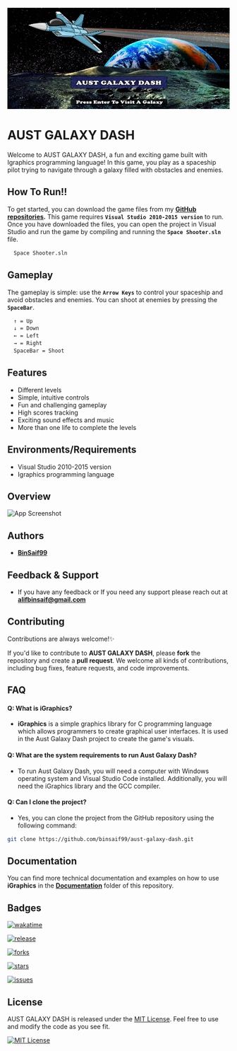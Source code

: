 
![Logo](https://github.com/BinSaif99/AUST-GALAXY-DASH/blob/main/screenshot/logo.png)


# AUST GALAXY DASH

Welcome to AUST GALAXY DASH, a fun and exciting game built with Igraphics programming language! In this game, you play as a spaceship pilot trying to navigate through a galaxy filled with obstacles and enemies.
## How To Run!!

To get started, you can download the game files from my **[GitHub repositories](https://github.com/BinSaif99?tab=repositories).** This game requires **`Visual Studio 2010-2015 version`** to run. Once you have downloaded the files, you can open the project in Visual Studio and run the game by compiling and running the **`Space Shooter.sln`** file.

```bash
  Space Shooter.sln
```


## Gameplay

The gameplay is simple: use the **`Arrow Keys`** to control your spaceship and avoid obstacles and enemies. You can shoot at enemies by pressing the **`SpaceBar`**. 

```bash
  ↑ = Up
  ↓ = Down
  ← = Left
  → = Right
  SpaceBar = Shoot
```
    
## Features

- Different levels
- Simple, intuitive controls
- Fun and challenging gameplay
- High scores tracking
- Exciting sound effects and music
- More than one life to complete the levels


## Environments/Requirements

- Visual Studio 2010-2015 version
- Igraphics programming language


## Overview 

![App Screenshot](https://via.placeholder.com/468x300?text=App+Screenshot+Here)


## Authors

- **[BinSaif99](https://github.com/BinSaif99)**


## Feedback & Support

- If you have any feedback or If you need any support please reach out at **alifbinsaif@gmail.com**



## Contributing

Contributions are always welcome!✨

If you'd like to contribute to **AUST GALAXY DASH**, please **fork** the repository and create a **pull request**. We welcome all kinds of contributions, including bug fixes, feature requests, and code improvements.



## FAQ

#### Q: What is **iGraphics**?

- **iGraphics** is a simple graphics library for C programming language which allows programmers to create graphical user interfaces. It is used in the Aust Galaxy Dash project to create the game's visuals.

#### Q: What are the system requirements to run Aust Galaxy Dash?

- To run Aust Galaxy Dash, you will need a computer with Windows operating system and Visual Studio Code installed. Additionally, you will need the iGraphics library and the GCC compiler.

#### Q: Can I clone the project?

- Yes, you can clone the project from the GitHub repository using the following command:
```bash
git clone https://github.com/binsaif99/aust-galaxy-dash.git
```
## Documentation
You can find more technical documentation and examples on how to use **iGraphics** in the **[Documentation](https://github.com/BinSaif99/AUST-GALAXY-DASH/tree/main/Documentation/igraphics(2017))** folder of this repository.



## Badges

[![wakatime](https://wakatime.com/badge/user/0a093f9a-51c9-4892-8ac1-1c52ad5136a8/project/f4d39c7f-7a5a-4a17-a222-2745203323c9.svg)](https://wakatime.com/badge/user/0a093f9a-51c9-4892-8ac1-1c52ad5136a8/project/f4d39c7f-7a5a-4a17-a222-2745203323c9)


<a target="_blank" href="https://github.com/BinSaif99/AUST-GALAXY-DASH/graphs/contributors"><img src="https://img.shields.io/badge/all_contributors-3-orange.svg?style=flat-square" alt="release"/></a>



<a target="_blank" href="https://github.com/BinSaif99/AUST-GALAXY-DASH/network/members"><img src="https://img.shields.io/github/forks/piru72/AUST_BUDDY" alt="forks"/></a>

<a target="_blank" href="https://github.com/BinSaif99/AUST-GALAXY-DASH/stargazers"><img src="https://img.shields.io/github/stars/piru72/AUST_BUDDY" alt="stars"/></a>

<a target="_blank" href="https://github.com/BinSaif99/AUST-GALAXY-DASH/issues"><img src="https://img.shields.io/github/issues/binsaif99/AUST-GALAXY-DASH" alt="issues"/></a>


## License

AUST GALAXY DASH is released under the [MIT License](https://choosealicense.com/licenses/mit/). Feel free to use and modify the code as you see fit.

[![MIT License](https://img.shields.io/badge/License-MIT-green.svg)](https://choosealicense.com/licenses/mit/)


